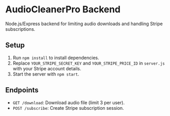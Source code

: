 # AudioCleanerPro Backend

Node.js/Express backend for limiting audio downloads and handling Stripe subscriptions.

## Setup
1. Run `npm install` to install dependencies.
2. Replace `YOUR_STRIPE_SECRET_KEY` and `YOUR_STRIPE_PRICE_ID` in `server.js` with your Stripe account details.
3. Start the server with `npm start`.

## Endpoints
- `GET /download`: Download audio file (limit 3 per user).
- `POST /subscribe`: Create Stripe subscription session.
